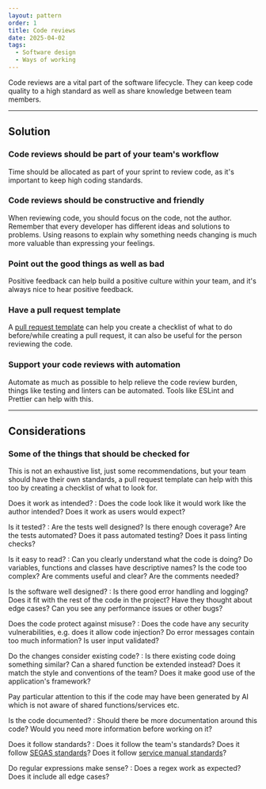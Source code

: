 ```yaml
---
layout: pattern
order: 1
title: Code reviews
date: 2025-04-02
tags:
  - Software design
  - Ways of working
---
```


Code reviews are a vital part of the software lifecycle. They can keep code quality to a high standard as well as share knowledge between team members.

---

## Solution

### Code reviews should be part of your team's workflow

Time should be allocated as part of your sprint to review code, as it's important to keep high coding standards.

### Code reviews should be constructive and friendly

When reviewing code, you should focus on the code, not the author. Remember that every developer has different ideas and solutions to problems. Using reasons to explain why something needs changing is much more valuable than expressing your feelings.

### Point out the good things as well as bad

Positive feedback can help build a positive culture within your team, and it's always nice to hear positive feedback.

### Have a pull request template

A [pull request template](https://docs.github.com/en/communities/using-templates-to-encourage-useful-issues-and-pull-requests/creating-a-pull-request-template-for-your-repository) can help you create a checklist of what to do before/while creating a pull request, it can also be useful for the person reviewing the code.

### Support your code reviews with automation

Automate as much as possible to help relieve the code review burden, things like testing and linters can be automated. Tools like ESLint and Prettier can help with this.

---

## Considerations

### Some of the things that should be checked for

This is not an exhaustive list, just some recommendations, but your team should have their own standards, a pull request template can help with this too by creating a checklist of what to look for.

Does it work as intended?
: Does the code look like it would work like the author intended? Does it work as users would expect?

Is it tested?
: Are the tests well designed? Is there enough coverage? Are the tests automated? Does it pass automated testing? Does it pass linting checks?

Is it easy to read?
: Can you clearly understand what the code is doing? Do variables, functions and classes have descriptive names? Is the code too complex? Are comments useful and clear? Are the comments needed?

Is the software well designed?
: Is there good error handling and logging? Does it fit with the rest of the code in the project? Have they thought about edge cases? Can you see any performance issues or other bugs?

Does the code protect against misuse?
: Does the code have any security vulnerabilities, e.g. does it allow code injection? Do error messages contain too much information? Is user input validated?

Do the changes consider existing code?
: Is there existing code doing something similar? Can a shared function be extended instead? Does it match the style and conventions of the team? Does it make good use of the application's framework?

  Pay particular attention to this if the code may have been generated by AI which is not aware of shared functions/services etc.

Is the code documented?
: Should there be more documentation around this code? Would you need more information before working on it?

Does it follow standards?
: Does it follow the team's standards? Does it follow [SEGAS standards](/standards/)? Does it follow [service manual standards](https://www.gov.uk/service-manual)?

Do regular expressions make sense?
: Does a regex work as expected? Does it include all edge cases?
